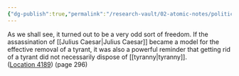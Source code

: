 ```yaml
---
{"dg-publish":true,"permalink":"/research-vault/02-atomic-notes/political-revolt-does-not-always-result-in-what-the-instigators-intended/"}
---
```


As we shall see, it turned out to be a very odd sort of freedom. If the assassination of [[Julius Caesar\|Julius Caesar]] became a model for the effective removal of a tyrant, it was also a powerful reminder that getting rid of a tyrant did not necessarily dispose of [[tyranny\|tyranny]]. ([Location 4189](https://readwise.io/to_kindle?action=open&asin=B0108U7IHO&location=4189)) (page 296)